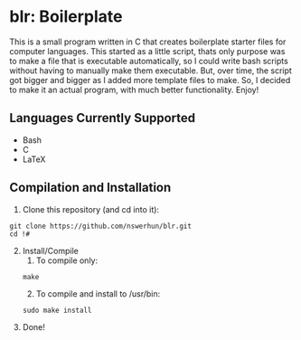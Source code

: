 # blr: Boilerplate

This is a small program written in C that creates boilerplate starter files for computer languages. This started as a little script, thats only purpose was to make a file that is executable automatically, so I could write bash scripts without having to manually make them executable. But, over time, the script got bigger and bigger as I added more template files to make. So, I decided to make it an actual program, with much better functionality. Enjoy! 

## Languages Currently Supported
- Bash
- C
- LaTeX

## Compilation and Installation
1. Clone this repository (and cd into it):
```
git clone https://github.com/nswerhun/blr.git
cd !#
```
2. Install/Compile
    1. To compile only:
    ```
    make
    ```
    2. To compile and install to /usr/bin:
    ```
    sudo make install
    ```
3. Done!
